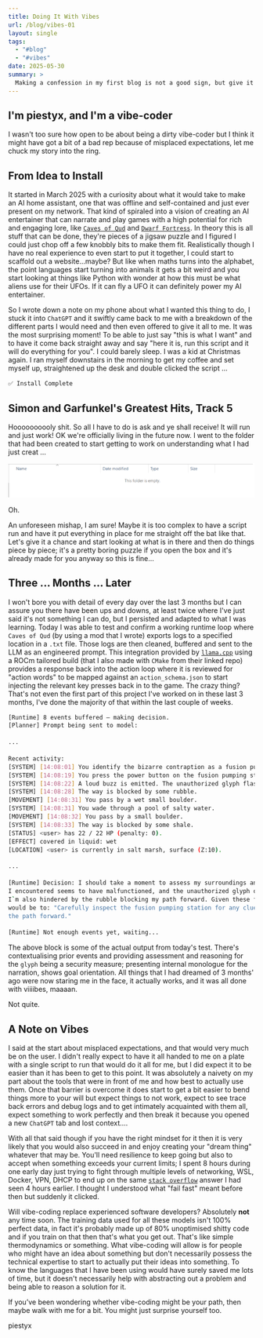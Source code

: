```yaml
---
title: Doing It With Vibes
url: /blog/vibes-01
layout: single
tags:
  - "#blog"
  - "#vibes"
date: 2025-05-30
summary: >
  Making a confession in my first blog is not a good sign, but give it a chance and then see what you think…
---
```

## I'm piestyx, and I'm a vibe-coder

I wasn't too sure how open to be about being a dirty vibe-coder but I think it might have got a bit of a bad rep because of misplaced expectations, let me chuck my story into the ring.  

## From Idea to Install  

It started in March 2025 with a curiosity about what it would take to make an AI home assistant, one that was offline and self-contained and just ever present on my network. That kind of spiraled into a vision of creating an AI entertainer that can narrate and play games with a high potential for rich and engaging lore, like [`Caves of Qud`](https://www.cavesofqud.com/) and [`Dwarf Fortress`](https://www.bay12games.com/dwarves/). In theory this is all stuff that can be done, they're pieces of a jigsaw puzzle and I figured I could just chop off a few knobbly bits to make them fit. Realistically though I have no real experience to even start to put it together, I could start to scaffold out a website...maybe? But like when maths turns into the alphabet, the point languages start turning into animals it gets a bit weird and you start looking at things like Python with wonder at how this must be what aliens use for their UFOs. If it can fly a UFO it can definitely power my AI entertainer.  

So I wrote down a note on my phone about what I wanted this thing to do, I stuck it into `ChatGPT` and it swiftly came back to me with a breakdown of the different parts I would need and then even offered to give it all to me. It was the most surprising moment! To be able to just say "this is what I want" and to have it come back straight away and say "here it is, run this script and it will do everything for you". I could barely sleep. I was a kid at Christmas again. I ran myself downstairs in the morning to get my coffee and set myself up, straightened up the desk and double clicked the script ...

```bash
✅ Install Complete
```

## Simon and Garfunkel's Greatest Hits, Track 5

Hoooooooooly shit. So all I have to do is ask and ye shall receive! It will run and just work! OK we're officially living in the future now. I went to the folder that had been created to start getting to work on understanding what I had just creat ...

![The cupboards were bare](/images/uhoh.png)

Oh.

An unforeseen mishap, I am sure! Maybe it is too complex to have a script run and have it put everything in place for me straight off the bat like that. Let's give it a chance and start looking at what is in there and then do things piece by piece; it's a pretty boring puzzle if you open the box and it's already made for you anyway so this is fine...

## Three ... Months ... Later

I won't bore you with detail of every day over the last 3 months but I can assure you there have been ups and downs, at least twice where I've just said it's not something I can do, but I persisted and adapted to what I was learning. Today I was able to test and confirm a working runtime loop where `Caves of Qud` (by using a mod that I wrote) exports logs to a specified location in a `.txt` file. Those logs are then cleaned, buffered and sent to the LLM as an engineered prompt. This integration provided by [`llama.cpp`](https://github.com/ggml-org/llama.cpp) using a ROCm tailored build (that I also made with `CMake` from their linked repo) provides a response back into the action loop where it is reviewed for "action words" to be mapped against an `action_schema.json` to start injecting the relevant key presses back in to the game. The crazy thing? That's not even the first part of this project I've worked on in these last 3 months, I've done the majority of that within the last couple of weeks.

```bash
[Runtime] 8 events buffered — making decision. 
[Planner] Prompt being sent to model: 

...

Recent activity: 
[SYSTEM] [14:08:01] You identify the bizarre contraption as a fusion pumping station. 
[SYSTEM] [14:08:19] You press the power button on the fusion pumping station. 
[SYSTEM] [14:08:22] A loud buzz is emitted. The unauthorized glyph flashes on the display. 
[SYSTEM] [14:08:28] The way is blocked by some rubble. 
[MOVEMENT] [14:08:31] You pass by a wet small boulder. 
[SYSTEM] [14:08:31] You wade through a pool of salty water. 
[MOVEMENT] [14:08:32] You pass by a small boulder. 
[SYSTEM] [14:08:33] The way is blocked by some shale. 
[STATUS] <user> has 22 / 22 HP (penalty: 0). 
[EFFECT] covered in liquid: wet 
[LOCATION] <user> is currently in salt marsh, surface (Z:10). 

...

[Runtime] Decision: I should take a moment to assess my surroundings and consider my next steps carefully. The fusion pumping station 
I encountered seems to have malfunctioned, and the unauthorized glyph on its display suggests there may be security measures in place. 
I`m also hindered by the rubble blocking my path forward. Given these factors, the most logical and thematic action for me to take next 
would be to: "Carefully inspect the fusion pumping station for any clues or controls that might help me safely interact with it and clear 
the path forward." 

[Runtime] Not enough events yet, waiting...
```

The above block is some of the actual output from today's test. There's contextualising prior events and providing assessment and reasoning for the `glyph` being a security measure; presenting internal monologue for the narration, shows goal orientation. All things that I had dreamed of 3 months' ago were now staring me in the face, it actually works, and it was all done with viiiibes, maaaan. 

Not quite. 

## A Note on Vibes

I said at the start about misplaced expectations, and that would very much be on the user. I didn't really expect to have it all handed to me on a plate with a single script to run that would do it all for me, but I did expect it to be easier than it has been to get to this point. It was absolutely a naivety on my part about the tools that were in front of me and how best to actually use them. Once that barrier is overcome it does start to get a bit easier to bend things more to your will but expect things to not work, expect to see trace back errors and debug logs and to get intimately acquainted with them all, expect something to work perfectly and then break it because you opened a new `ChatGPT` tab and lost context.... 

With all that said though if you have the right mindset for it then it is very likely that you would also succeed in and enjoy creating your "dream thing" whatever that may be. You'll need resilience to keep going but also to accept when something exceeds your current limits; I spent 8 hours during one early day just trying to fight through multiple levels of networking, WSL, Docker, VPN, DHCP to end up on the same [`stack overflow`](https://stackoverflow.com) answer I had seen 4 hours earlier. I thought I understood what "fail fast" meant before then but suddenly it clicked. 

Will vibe-coding replace experienced software developers? Absolutely **not** any time soon. The training data used for all these models isn't 100% perfect data, in fact it's probably made up of 80% unoptimised shitty code and if you train on that then that's what you get out. That's like simple thermodynamics or something. What vibe-coding will allow is for people who might have an idea about something but don't necessarily possess the technical expertise to start to actually put their ideas into something. To know the languages that I have been using would have surely saved me lots of time, but it doesn't necessarily help with abstracting out a problem and being able to reason a solution for it. 

If you’ve been wondering whether vibe-coding might be your path, then maybe walk with me for a bit. You might just surprise yourself too. 

piestyx